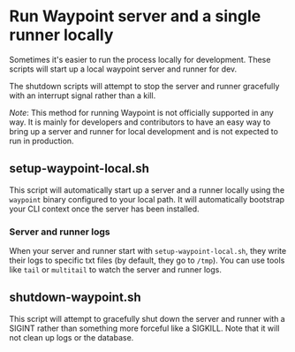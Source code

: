 # Run Waypoint server and a single runner locally

Sometimes it's easier to run the process locally for development. These
scripts will start up a local waypoint server and runner for dev.

The shutdown scripts will attempt to stop the server and runner gracefully with
an interrupt signal rather than a kill.

_Note_: This method for running Waypoint is not officially supported in any way.
It is mainly for developers and contributors to have an easy way to bring up
a server and runner for local development and is not expected to run in production.

## setup-waypoint-local.sh

This script will automatically start up a server and a runner locally using
the `waypoint` binary configured to your local path. It will automatically
bootstrap your CLI context once the server has been installed.

### Server and runner logs

When your server and runner start with `setup-waypoint-local.sh`, they write their
logs to specific txt files (by default, they go to `/tmp`). You can use tools
like `tail` or `multitail` to watch the server and runner logs.

## shutdown-waypoint.sh

This script will attempt to gracefully shut down the server and runner with a
SIGINT rather than something more forceful like a SIGKILL. Note that it will
not clean up logs or the database.
